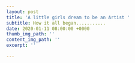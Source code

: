 ```yaml
---
layout: post
title: 'A little girls dream to be an Artist '
subtitle: How it all began...........
date: 2020-01-11 08:00:00 +0000
thumb_img_path: ''
content_img_path: ''
excerpt: ''

---
```

